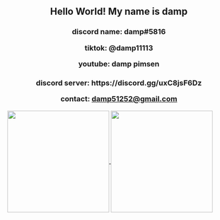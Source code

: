 <h2 align="center">
  Hello World! My name is damp
</h2>

<h3 align="center">
  
  discord name: damp#5816
  
  tiktok: @damp11113
  
  youtube: damp pimsen
</h3>

<h3 align="center"> 
  discord server: https://discord.gg/uxC8jsF6Dz
  
  contact: damp51252@gmail.com
</h3>

<a href="https://github.com/damp11113">
  <img align="center" src="https://github-readme-stats.vercel.app/api?username=damp11113&theme=github_dark" height="230"/>
</a>

<a href="https://github.com/damp11113">
  <img align="center" src="https://github-readme-stats.vercel.app/api/top-langs/?username=damp11113&theme=github_dark" height="230"/>
</a>


<!---
damp11113/damp11113 is a ✨ special ✨ repository because its `README.md` (this file) appears on your GitHub profile.
You can click the Preview link to take a look at your changes.
--->
